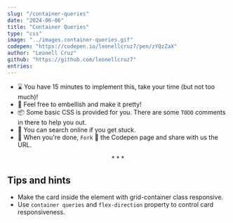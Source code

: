 ```yaml
---
slug: "/container-queries"
date: "2024-06-06"
title: "Container Queries"
type: "css"
image: "../images.container-queries.gif"
codepen: "https://codepen.io/leonellcruz7/pen/zYQzZaX"
author: "Leonell Cruz"
github: "https://github.com/leonellcruz7"
entries:
---
```


- ⌛ You have 15 minutes to implement this, take your time (but not too much)!
- 💅 Feel free to embellish and make it pretty!
- 📦 Some basic CSS is provided for you. There are some `TODO` comments in there to help you out.
- 🧙 You can search online if you get stuck.
- 🎉 When you're done, `Fork` 🍴 the Codepen page and share with us the URL.

<p align='center'>* * *</p>

## Tips and hints

- Make the card inside the element with grid-container class responsive.
- Use `container queries` and `flex-direction` property to control card responsiveness.
